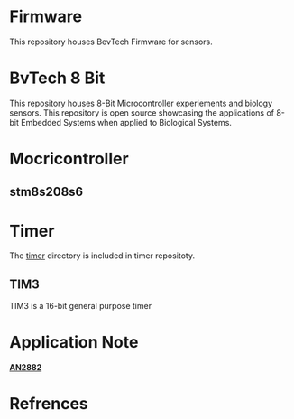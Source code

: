 # Firmware
This repository houses BevTech Firmware for sensors.
# BvTech 8 Bit
This repository houses 8-Bit Microcontroller experiements and biology sensors. This repository is open source showcasing the applications of 8-bit Embedded Systems when applied to Biological Systems.
# Mocricontroller
## stm8s208s6
# Timer
The [timer](https://github.com/beverlymedtech/firmware/tree/main/timer) directory is included in timer repositoty.

## TIM3
TIM3 is a 16-bit general purpose timer 
# Application Note
**[AN2882](https://www.st.com/resource/en/application_note/an2822-stm8s-and-stm8a-high-speed-internal-oscillator-calibration-stmicroelectronics.pdf)**
# Refrences
